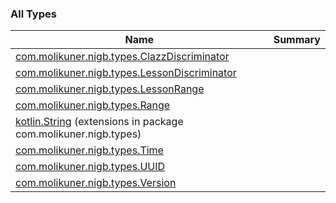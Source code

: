 

### All Types

| Name | Summary |
|---|---|
| [com.molikuner.nigb.types.ClazzDiscriminator](../com.molikuner.nigb.types/-clazz-discriminator/index.md) |  |
| [com.molikuner.nigb.types.LessonDiscriminator](../com.molikuner.nigb.types/-lesson-discriminator/index.md) |  |
| [com.molikuner.nigb.types.LessonRange](../com.molikuner.nigb.types/-lesson-range/index.md) |  |
| [com.molikuner.nigb.types.Range](../com.molikuner.nigb.types/-range/index.md) |  |
| [kotlin.String](../com.molikuner.nigb.types/kotlin.-string/index.md) (extensions in package com.molikuner.nigb.types) |  |
| [com.molikuner.nigb.types.Time](../com.molikuner.nigb.types/-time/index.md) |  |
| [com.molikuner.nigb.types.UUID](../com.molikuner.nigb.types/-u-u-i-d/index.md) |  |
| [com.molikuner.nigb.types.Version](../com.molikuner.nigb.types/-version/index.md) |  |
